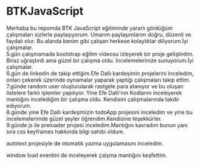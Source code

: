 # BTKJavaScript
Merhaba bu repomda BTK JavaScript eğitiminde yararlı gördüğüm çalışmaları sizlerle paylaşıyorum. Umarım paylaşımlarım doğru, düzenli ve faydalı olur.
Bu alanda benim gibi çalışan herkese kolaylıklar diliyorum.İyi çalışmalar.
<br>
5.gün çalışmamada bootstrap eğitim videosu izleyerek bir proje geliştirdim. Biraz uğraştırdı ama güzel bir çalışma oldu. İncelemelerinize sunuyorum.İyi çalışmalar.
<br>
6.gün de linkedin de takip ettiğim Efe Dallı kardeşimin projelerini inceledim, onları çekerek üzerinde oynamalar yaparak yaptığı çalışmaları takip ettim.
<br>
7.günde random user oluşturularak rastgele para atanıyor ve bu oluşan listelere farklı işlemler yapılıyor. Yine Efe Dallı'nın Kodlarını inceleyerek mantığını incelediğim bir çalışma oldu. Kendisini çalışmalarında takdir ediyorum.
<br>
8.günde yine Efe Dallı kardeşimizin todoApp projesini inceledim ve yine bu incelemelerimde güzel şeyler öğrendim.Kendisine teşekkürler.
<br>
9.günde js ile preloader projesi inceledim.Mantığını kavradım bunun yanı sıra css keyframes hakkında bilgi sahibi oldum.

autotext projesiyle de otomatik yazma uygulamasını inceledim.

window load eventini de inceleyerek çalşma mantığını keşfettim.
<br>